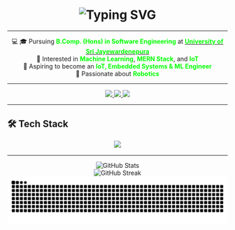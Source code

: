<h1 align="center">
  <img src="https://readme-typing-svg.herokuapp.com/?font=Righteous&size=35&center=true&vCenter=true&width=600&height=70&duration=4000&lines=Hello+World!+👋;+I'm+Kajanthan!;" alt="Typing SVG" />
</h1>

---

<div align="center">

💻 🎓 Pursuing <b><font color="#00FF00">B.Comp. (Hons) in Software Engineering</font></b> at <a href="https://www.sjp.ac.lk/" target="_blank"><b><font color="#00FF00">University of Sri Jayewardenepura</font></b></a>  
🔭 Interested in <b><font color="#00FF00">Machine Learning</font></b>, <b><font color="#00FF00">MERN Stack</font></b>, and <b><font color="#00FF00">IoT</font></b>  
🎯 Aspiring to become an <b><font color="#00FF00">IoT, Embedded Systems & ML Engineer</font></b>  
🌱 Passionate about <b><font color="#00FF00">Robotics</font></b>  

</div>

---

<div align="center">
  <a href="mailto:your-email@gmail.com">
    <img src="https://img.shields.io/badge/Gmail-D14836?style=for-the-badge&logo=gmail&logoColor=white" />
  </a>
  <a href="https://www.linkedin.com/in/your-linkedin" target="_blank">
    <img src="https://img.shields.io/badge/LinkedIn-0A66C2?style=for-the-badge&logo=linkedin&logoColor=white" />
  </a>
  <a href="#" target="_blank">
    <img src="https://img.shields.io/badge/Portfolio-FF5722?style=for-the-badge&logo=google-chrome&logoColor=white" />
  </a>
</div>

---

## 🛠️ Tech Stack  

<p align="center">
  <img src="https://skillicons.dev/icons?i=html,css,js,bootstrap,tailwind,nodejs,express,mongodb,py,react,nextjs,firebase,mysql,arduino,c,java,git,github,linux,docker,vscode&perline=9" />
</p>

---

<div align="center">
  <img src="https://github-readme-stats.vercel.app/api?username=Kajanthann&show_icons=true&theme=dark&hide_border=true" alt="GitHub Stats" />
</div>

<div align="center">
  <img src="https://github-readme-streak-stats.herokuapp.com/?user=Kajanthann&theme=dark&hide_border=true" alt="GitHub Streak" />
</div>

<div align="center">
  <img src="https://raw.githubusercontent.com/Kajanthann/Kajanthann/output/github-contribution-grid-snake-dark.svg" alt="GitHub Contributions" />
</div>

